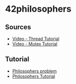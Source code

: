 # 42philosophers

## Sources
- [Video - Thread Tutorial](https://www.youtube.com/watch?v=ldJ8WGZVXZk&t=374s&ab_channel=PortfolioCourses)
- [Video - Mutex Tutorial](https://www.youtube.com/watch?v=raLCgPK-Igc&ab_channel=PortfolioCourses)

## Tutorial
- [Philosophers problem](https://medium.com/swlh/the-dining-philosophers-problem-bbdb92e6b788)
- [Philosophers Tutorial](https://www.youtube.com/watch?v=UGQsvVKwe90&ab_channel=JamshidbekErgashev)
